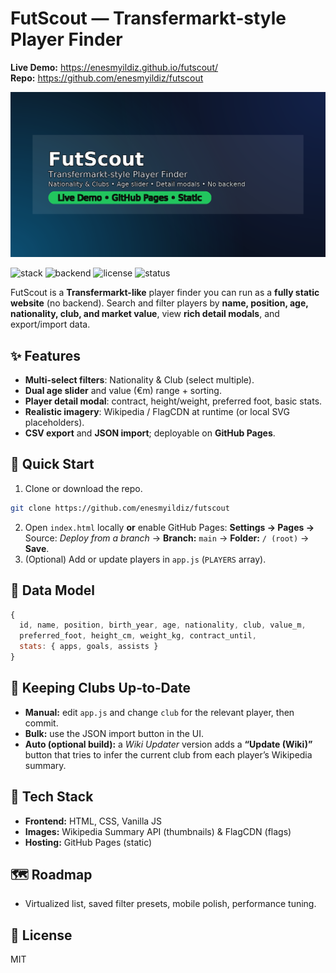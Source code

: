 # FutScout — Transfermarkt‑style Player Finder

**Live Demo:** https://enesmyildiz.github.io/futscout/  
**Repo:** https://github.com/enesmyildiz/futscout

![FutScout hero](screenshots/hero.png)

![stack](https://img.shields.io/badge/stack-HTML%20%7C%20CSS%20%7C%20Vanilla%20JS-informational)
![backend](https://img.shields.io/badge/backend-none-green)
![license](https://img.shields.io/badge/license-MIT-blue)
![status](https://img.shields.io/badge/last_update-2025-08-29-brightgreen)

FutScout is a **Transfermarkt-like** player finder you can run as a **fully static website** (no backend). Search and filter players by **name, position, age, nationality, club, and market value**, view **rich detail modals**, and export/import data.

## ✨ Features
- **Multi-select filters**: Nationality & Club (select multiple).
- **Dual age slider** and value (€m) range + sorting.
- **Player detail modal**: contract, height/weight, preferred foot, basic stats.
- **Realistic imagery**: Wikipedia / FlagCDN at runtime (or local SVG placeholders).
- **CSV export** and **JSON import**; deployable on **GitHub Pages**.

## 🚀 Quick Start
1) Clone or download the repo.
```bash
git clone https://github.com/enesmyildiz/futscout
```
2) Open `index.html` locally **or** enable GitHub Pages: **Settings → Pages →** Source: *Deploy from a branch* → **Branch:** `main` → **Folder:** `/ (root)` → **Save**.  
3) (Optional) Add or update players in `app.js` (`PLAYERS` array).

## 🧩 Data Model
```js
{
  id, name, position, birth_year, age, nationality, club, value_m,
  preferred_foot, height_cm, weight_kg, contract_until,
  stats: { apps, goals, assists }
}
```

## 🔄 Keeping Clubs Up‑to‑Date
- **Manual:** edit `app.js` and change `club` for the relevant player, then commit.
- **Bulk:** use the JSON import button in the UI.
- **Auto (optional build):** a *Wiki Updater* version adds a **“Update (Wiki)”** button that tries to infer the current club from each player’s Wikipedia summary.

## 🧰 Tech Stack
- **Frontend:** HTML, CSS, Vanilla JS
- **Images:** Wikipedia Summary API (thumbnails) & FlagCDN (flags)
- **Hosting:** GitHub Pages (static)

## 🗺️ Roadmap
- Virtualized list, saved filter presets, mobile polish, performance tuning.

## 📝 License
MIT
